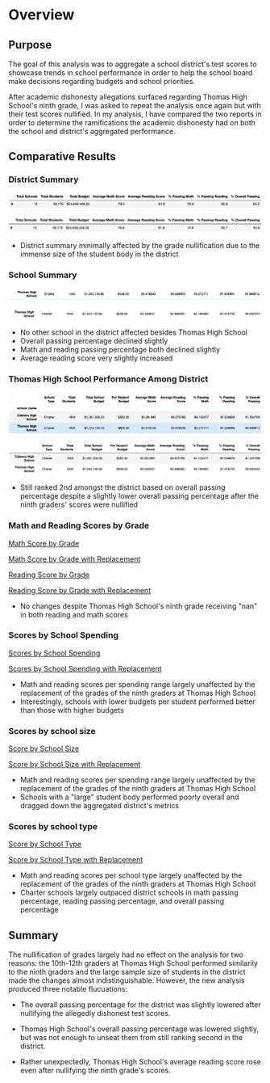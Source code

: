 # Overview
## Purpose

The goal of this analysis was to aggregate a school district's test scores to showcase trends in school performance in order to help the school board make decisions regarding budgets and school priorities. 

After academic dishonesty allegations surfaced regarding Thomas High School's ninth grade, I was asked to repeat the analysis once again but with their test scores nullified. In my analysis, I have compared the two reports in order to determine the ramifications the academic dishonesty had on both the school and district's aggregated performance.

## Comparative Results

### District Summary

![](./Resources/original_district_df.png)

![](./Resources/new_district_summary.png)

* District summary minimally affected by the grade nullification due to the immense size of the student body in the district


### School Summary

![](./Resources/original_THS_summary.png)

![](./Resources/new_THS_summary.png)

* No other school in the district affected besides Thomas High School
* Overall passing percentage declined slightly
* Math and reading passing percentage both declined slightly
* Average reading score very slightly increased

### Thomas High School Performance Among District
![](./Resources/Ths_rank.png) 

![](./Resources/ths_new_rank.png) 
* Still ranked 2nd amongst the district based on overall passing percentage despite a slightly lower overall passing percentage after the ninth graders' scores were nullified

### Math and Reading Scores by Grade
[Math Score by Grade](./Resources/math_scores_by_level.png)

[Math Score by Grade with Replacement](./Resources/new_math_scores_by_level.png)

[Reading Score by Grade](./Resources/read_scores_by_level.png)

[Reading Score by Grade with Replacement](./Resources/new_read_scores_by_level.png)

* No changes despite Thomas High School's ninth grade receiving "nan" in both reading and math scores

### Scores by School Spending
[Scores by School Spending](./Resources/original_spending_df.png)

[Scores by School Spending with Replacement](./Resources/new_spending_df.png)

* Math and reading scores per spending range largely unaffected by the replacement of the grades of the ninth graders at Thomas High School
* Interestingly, schools with lower budgets per student performed better than those with higher budgets

### Scores by school size
[Score by School Size](./Resources/size_df_redo.png)

[Score by School Size with Replacement](./Resources/new_size_df.png)

* Math and reading scores per spending range largely unaffected by the replacement of the grades of the ninth graders at Thomas High School
* Schools with a "large" student body performed poorly overall and dragged down the aggregated district's metrics

### Scores by school type
[Score by School Type](./Resources/original_type_df.png)

[Score by School Type with Replacement](./Resources/new_type_df.png)

* Math and reading scores per school type largely unaffected by the replacement of the grades of the ninth graders at Thomas High School
* Charter schools largely outpaced district schools in math passing percentage, reading passing percentage, and overall passing percentage


## Summary
The nullification of grades largely had no effect on the analysis for two reasons: the 10th-12th graders at Thomas High School performed similarily to the ninth graders and the large sample size of students in the district made the changes almost indistinguishable. However, the new analysis produced three notable flucuations:

- The overall passing percentage for the district was slightly lowered after nullifying the allegedly dishonest test scores.

- Thomas High School's overall passing percentage was lowered slightly, but was not enough to unseat them from still ranking second in the district.

- Rather unexpectedly, Thomas High School's average reading score rose even after nullifying the ninth grade's scores.